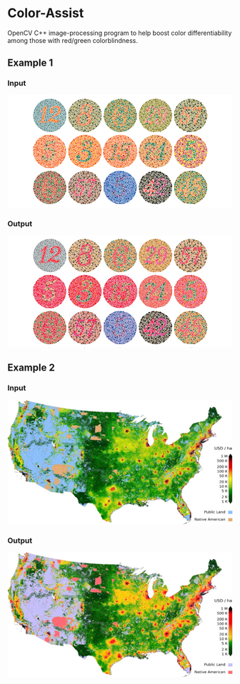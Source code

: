 # Color-Assist
OpenCV C++ image-processing program to help boost color differentiability among those with red/green colorblindness.

## Example 1
### Input
![](./SampleImages/cbTests.jpg)

### Output
![](./ImageOut/cbTests.jpg)

## Example 2
### Input
![](./SampleImages/map.jpg)

### Output
![](./ImageOut/map.jpg)
